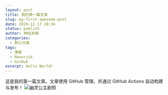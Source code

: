 ```yaml
---
layout: post
title: 我的第一篇文章
slug: my-first-awesome-post
date: 2019-12-17 20:34
status: publish
author: 神经末梢
categories: 
  - 默认分类
tags: 
  - 博客
  - Maverick
  - GitHub
excerpt: Hello World!
---
```


这是我的第一篇文章。文章使用 GitHub 管理，并通过 GitHub Actions 自动构建与发布！
![幽灵公主剧照](./images/Mononoke_Hime.jpg)

